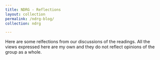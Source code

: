 ```yaml
---
title: NDRG - Reflections
layout: collection
permalink: /ndrg-blog/
collection: ndrg

---
```


Here are some relfections from our discussions of the readings. All the views expressed here are my own and they do not reflect opinions of the group as a whole.
